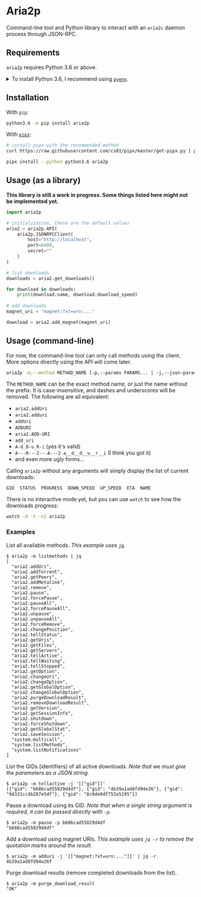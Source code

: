 # Aria2p
Command-line tool and Python library to interact with an `aria2c` daemon process through JSON-RPC.

## Requirements
`aria2p` requires Python 3.6 or above.

<details>
<summary>To install Python 3.6, I recommend using <a href="https://github.com/pyenv/pyenv"><code>pyenv</code></a>.</summary>

```bash
# install pyenv
git clone https://github.com/pyenv/pyenv ~/.pyenv

# setup pyenv (you should also put these two lines in .bashrc or similar)
export PATH="${HOME}/.pyenv/bin:${PATH}"
eval "$(pyenv init -)"

# install Python 3.6
pyenv install 3.6.7

# make it available globally
pyenv global system 3.6.7
```
</details>

## Installation
With `pip`:
```bash
python3.6 -m pip install aria2p
```

With [`pipx`](https://github.com/cs01/pipx):
```bash
# install pipx with the recommended method
curl https://raw.githubusercontent.com/cs01/pipx/master/get-pipx.py | python3

pipx install --python python3.6 aria2p
```

## Usage (as a library)
**This library is still a work in progress. Some things listed here might not be implemented yet.**
```python
import aria2p

# initialization, these are the default values
aria2 = aria2p.API(
    aria2p.JSONRPCClient(
        host="http://localhost",
        port=6800,
        secret=""
    )
)

# list downloads
downloads = aria2.get_downloads()

for download in downloads:
    print(download.name, download.download_speed)
    
# add downloads
magnet_uri = "magnet:?xt=urn:..."

download = aria2.add_magnet(magnet_uri)

```

## Usage (command-line)
For now, the command-line tool can only call methods using the client.
More options directly using the API will come later.

```bash
aria2p -m,--method METHOD_NAME [-p,--params PARAMS... | -j,--json-params JSON_STRING]
```

The `METHOD_NAME` can be the exact method name, or just the name without the prefix.
It is case-insensitive, and dashes and underscores will be removed.
The following are all equivalent:
- `aria2.addUri`
- `aria2.adduri`
- `addUri`
- `ADDURI`
- `aria2.ADD-URI`
- `add_uri`
- `A-d_D-u_R-i` (yes it's valid)
- `A---R---I---A---2.a__d__d__u__r__i` (I think you got it)
- and even more ugly forms...

Calling `aria2p` without any arguments will simply display the list of current downloads:
```
GID  STATUS  PROGRESS  DOWN_SPEED  UP_SPEED  ETA  NAME
```

There is no interactive mode yet, but you can use `watch` to see how the downloads progress:
```bash
watch -d -t -n1 aria2p
```

### Examples
List all available methods.
*This example uses [`jq`](https://github.com/stedolan/jq).*
```console
$ aria2p -m listmethods | jq
[
  "aria2.addUri",
  "aria2.addTorrent",
  "aria2.getPeers",
  "aria2.addMetalink",
  "aria2.remove",
  "aria2.pause",
  "aria2.forcePause",
  "aria2.pauseAll",
  "aria2.forcePauseAll",
  "aria2.unpause",
  "aria2.unpauseAll",
  "aria2.forceRemove",
  "aria2.changePosition",
  "aria2.tellStatus",
  "aria2.getUris",
  "aria2.getFiles",
  "aria2.getServers",
  "aria2.tellActive",
  "aria2.tellWaiting",
  "aria2.tellStopped",
  "aria2.getOption",
  "aria2.changeUri",
  "aria2.changeOption",
  "aria2.getGlobalOption",
  "aria2.changeGlobalOption",
  "aria2.purgeDownloadResult",
  "aria2.removeDownloadResult",
  "aria2.getVersion",
  "aria2.getSessionInfo",
  "aria2.shutdown",
  "aria2.forceShutdown",
  "aria2.getGlobalStat",
  "aria2.saveSession",
  "system.multicall",
  "system.listMethods",
  "system.listNotifications"
]
```

List the GIDs (identifiers) of all active downloads.
*Note that we must give the parameters as a JSON string.*
```console
$ aria2p -m tellactive -j '[["gid"]]'
[{"gid": "b686cad55029d4df"}, {"gid": "4b39a1ad8fd94e26"}, {"gid": "9d331cc4b287e5df"}, {"gid": "8c9de0df753a5195"}]
```

Pause a download using its GID.
*Note that when a single string argument is required, it can be passed directly with `-p`.*
```console
$ aria2p -m pause -p b686cad55029d4df
"b686cad55029d4df"
```

Add a download using magnet URIs.
*This example uses `jq -r` to remove the quotation marks around the result.*
```console
$ aria2p -m adduri -j '[["magnet:?xt=urn:..."]]' | jq -r
4b39a1ad8fd94e26f
```

Purge download results (remove completed downloads from the list).
```console
$ aria2p -m purge_download_result
"OK"
```
